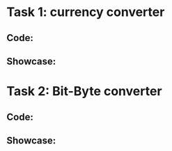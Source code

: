 # Task 1: currency converter

## Code:

## Showcase:

# Task 2: Bit-Byte converter

## Code:

## Showcase:
